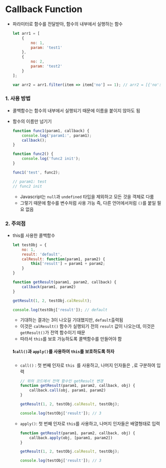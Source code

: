 # Callback Function

- 파라미터로 함수를 전달받아, 함수의 내부에서 실행하는 함수

  ```javascript
  let arr1 = [
      {
          no: 1,
          param: 'test1'
      },
      {
          no: 2,
          param: 'test2'
      }
  ];
  
  var arr2 = arr1.filter(item => item['no'] == 1); // arr2 = [{'no': 1, 'param': 'test1'}]
  ```

### 1. 사용 방법

- 콜백함수는 함수의 내부에서 실행되기 때문에 이름을 붙이지 않아도 됨

- 함수의 이름만 넘기기

  ```javascript
  function func1(param1, callback) {
      console.log('param1:', param1);
      callback();
  }
  
  function func2() {
      console.log('func2 init');
  }
  
  func1('test', func2);
  
  // param1: test
  // func2 init
  ```

  - Javascript는 `null`과 `undefined` 타입을 제외하고 모든 것을 객체로 다룸
  - 그렇기 때문에 함수를 변수처럼 사용 가능 즉, 다른 언어에서처럼 `()`를 붙일 필요 없음

### 2. 주의점

- this를 사용한 콜백함수

  ```javascript
  let testObj = {
      no: 1,
      result: 'default',
      calResult: function(param1, param2) {
          this['result'] = param1 + param2;
      }
  }
  
  function getResult(param1, param2, callback) {
      callback(param1, param2)
  }
  
  getResult(1, 2, testObj.calResult);
  
  console.log(testObj['result']); // default
  ```

  - 기대하는 결과는 3이 나오길 기대했지만, `default`출력됨
  - 이것은 `calResult()` 함수가 실행되기 전의 `result` 값이 나오는데, 이것은 `getResult()`가 전역 함수이기 때문
  - 따라서 `this`를 보호 가능하도록 콜백함수를 만들어야 함

  #### :exclamation:`call()`과 `apply()`를 사용하여 `this`를 보호하도록 하자

  - `call()` : 첫 번째 인자로 `this `를 사용하고, 나머지 인자들은 `,`로 구분하여 입력

    ```javascript
    // 위의 코드에서 전역 함수인 getResult 변경
    function getResult(param1, param2, callback, obj) {
        callback.call(obj, param1, param2)
    }
    
    getResult(1, 2, testObj.calResult, testObj);
    
    console.log(testObj['result']);	// 3
    ```

  - `apply()`: 첫 번째 인자로 `this`를 사용하고, 나머지 인자들은 배열형태로 입력

    ```javascript
    function getResult(param1, param2, callback, obj) {
        callback.apply(obj, [param1, param2])
    }
    
    getResult(1, 2, testObj.calResult, testObj);
    
    console.log(testObj['result']);	// 3
    ```

  

